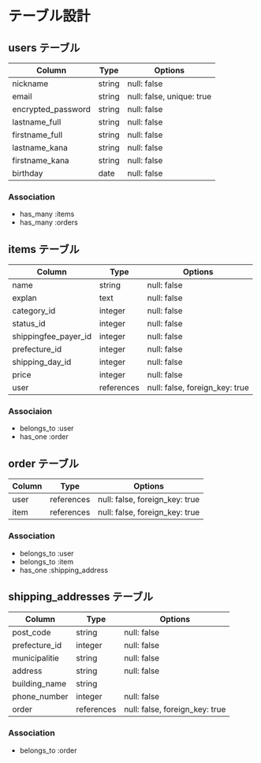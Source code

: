 # テーブル設計

## users テーブル

| Column             | Type    | Options                   |
| -------------------|---------|-------------------------- |
| nickname           | string  | null: false               |
| email              | string  | null: false, unique: true |
| encrypted_password | string  | null: false               |
| lastname_full      | string  | null: false               |
| firstname_full     | string  | null: false               |
| lastname_kana      | string  | null: false               |
| firstname_kana     | string  | null: false               |
| birthday           | date    | null: false               |

### Association
- has_many :items
- has_many :orders

## items テーブル

| Column               | Type       | Options                        |
| ---------------------|------------|------------------------------- |
| name                 | string     | null: false                    |
| explan               | text       | null: false                    |
| category_id          | integer    | null: false                    |
| status_id            | integer    | null: false                    |
| shippingfee_payer_id | integer    | null: false                    |
| prefecture_id        | integer    | null: false                    |
| shipping_day_id      | integer    | null: false                    |
| price                | integer    | null: false                    |
| user                 | references | null: false, foreign_key: true |

### Associaion
- belongs_to :user
- has_one :order

## order テーブル

| Column             | Type       | Options                        |
| -------------------|------------|------------------------------- |
| user               | references | null: false, foreign_key: true |
| item               | references | null: false, foreign_key: true |

### Association
- belongs_to :user
- belongs_to :item
- has_one :shipping_address

## shipping_addresses テーブル

| Column             | Type       | Options                        |
| -------------------|------------|------------------------------- |
| post_code          | string     | null: false                    |
| prefecture_id      | integer    | null: false                    |
| municipalitie      | string     | null: false                    |
| address            | string     | null: false                    |
| building_name      | string     |                                |
| phone_number       | integer    | null: false                    |
| order              | references | null: false, foreign_key: true |

### Association
- belongs_to :order